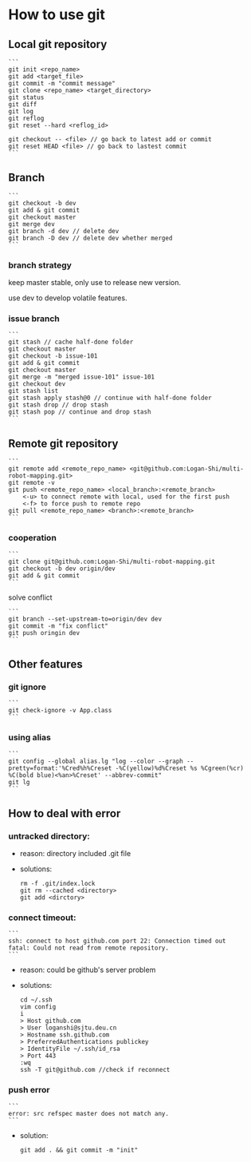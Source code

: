 # How to use git

## Local git repository

	```
	git init <repo_name>
	git add <target_file>
	git commit -m "commit message"
	git clone <repo_name> <target_directory>
	git status
	git diff
	git log
	git reflog
	git reset --hard <reflog_id>

	git checkout -- <file> // go back to latest add or commit
	git reset HEAD <file> // go back to lastest commit
	```

## Branch

	```
	git checkout -b dev
	git add & git commit
	git checkout master
	git merge dev
	git branch -d dev // delete dev
	git branch -D dev // delete dev whether merged
	```

### branch strategy

keep master stable, only use to release new version.

use dev to develop volatile features.

### issue branch

	```
	git stash // cache half-done folder
	git checkout master
	git checkout -b issue-101
	git add & git commit
	git checkout master
	git merge -m "merged issue-101" issue-101
	git checkout dev
	git stash list
	git stash apply stash@0 // continue with half-done folder
	git stash drop // drop stash
	git stash pop // continue and drop stash
	```
  
## Remote git repository

	```
	git remote add <remote_repo_name> <git@github.com:Logan-Shi/multi-robot-mapping.git> 
	git remote -v
	git push <remote_repo_name> <local_branch>:<remote_branch>
		<-u> to connect remote with local, used for the first push
		<-f> to force push to remote repo
	git pull <remote_repo_name> <branch>:<remote_branch>
	```

### cooperation

	```
	git clone git@github.com:Logan-Shi/multi-robot-mapping.git
	git checkout -b dev origin/dev
	git add & git commit
	```

solve conflict
	
	```
	git branch --set-upstream-to=origin/dev dev
	git commit -m "fix conflict"
	git push oringin dev
	```

## Other features

### git ignore

	```
	git check-ignore -v App.class
	```

### using alias

	```
	git config --global alias.lg "log --color --graph --pretty=format:'%Cred%h%Creset -%C(yellow)%d%Creset %s %Cgreen(%cr) %C(bold blue)<%an>%Creset' --abbrev-commit"
	git lg
	```

## How to deal with error

### untracked directory:

* reason: directory included .git file

* solutions: 

	```
	rm -f .git/index.lock  
	git rm --cached <directory>  
	git add <dirctory>  
	```

### connect timeout:  

	```
	ssh: connect to host github.com port 22: Connection timed out
	fatal: Could not read from remote repository.
	```

* reason: could be github's server problem

* solutions:  

	```
	cd ~/.ssh
	vim config
	i
	> Host github.com
	> User loganshi@sjtu.deu.cn
	> Hostname ssh.github.com
	> PreferredAuthentications publickey
	> IdentityFile ~/.ssh/id_rsa
	> Port 443
	:wq
	ssh -T git@github.com //check if reconnect
	```

### push error

	```
	error: src refspec master does not match any.
	```

* solution:
	
	```
	git add . && git commit -m "init"
	``` 

	
